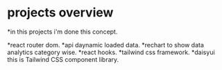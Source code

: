 # projects overview
*in this projects i'm done this concept.

*react router dom.
*api daynamic loaded data.
*rechart to show data analytics category wise.
*react hooks.
*tailwind css framework.
*daisyui this is Tailwind CSS component library.





